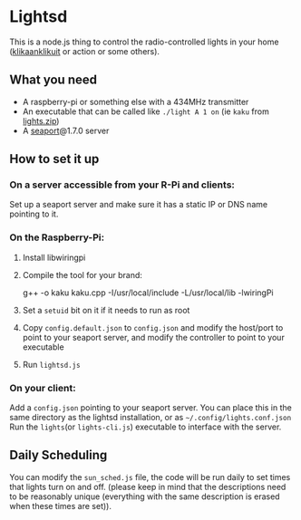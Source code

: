 Lightsd
=======

This is a node.js thing to control the radio-controlled lights in your home ([klikaanklikuit](http://www.klikaanklikuit.nl/home/) or action or some others).

What you need
----
- A raspberry-pi or something else with a 434MHz transmitter
- An executable that can be called like `./light A 1 on` (ie `kaku` from [lights.zip](https://www.dropbox.com/s/nxdrkuk94w9fpqo/lights.zip?dl=1))
- A [seaport](https://github.com/substack/seaport)@1.7.0 server

How to set it up
----
### On a server accessible from your R-Pi and clients:

Set up a seaport server and make sure it has a static IP or DNS name pointing to it.

### On the Raspberry-Pi:

1. Install libwiringpi
2. Compile the tool for your brand:

    g++ -o kaku kaku.cpp -I/usr/local/include -L/usr/local/lib -lwiringPi

3. Set a `setuid` bit on it if it needs to run as root
4. Copy `config.default.json` to `config.json` and modify the host/port to point to your seaport server, and modify the controller to point to your executable
5. Run `lightsd.js`

### On your client:

Add a `config.json` pointing to your seaport server. You can place this in the same directory as the lightsd installation, or as `~/.config/lights.conf.json` Run the `lights`(or `lights-cli.js`) executable to interface with the server.

Daily Scheduling
------

You can modify the `sun_sched.js` file, the code will be run daily to set times that lights turn on and off. (please keep in mind that the descriptions need to be reasonably unique (everything with the same description is erased when these times are set)).
